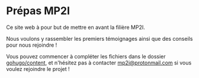 # Prépas MP2I

Ce site web à pour but de mettre en avant la filière MP2I.

Nous voulons y rassembler les premiers témoignages ainsi que des conseils pour nous rejoindre !

Vous pouvez commencer à compléter les fichiers dans le dossier [gohugo/content](https://github.com/mp2i-france/mp2i-france-website/tree/gohugo/content), et n'hésitez pas à contacter [mp2i@protonmail.com](mailto:mp2i@protonmail.com) si vous voulez rejoindre le projet !